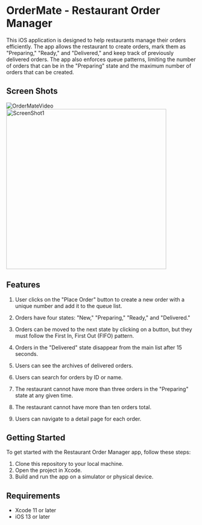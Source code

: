 
# OrderMate - Restaurant Order Manager

This iOS application is designed to help restaurants manage their orders efficiently. The app allows the restaurant to create orders, mark them as "Preparing," "Ready," and "Delivered," and keep track of previously delivered orders. The app also enforces queue patterns, limiting the number of orders that can be in the "Preparing" state and the maximum number of orders that can be created.

## Screen Shots 

![OrderMateVideo](https://user-images.githubusercontent.com/24472126/235288923-58056f95-d75d-44ad-9672-cfdb334b9d95.gif)
<img width="424" alt="ScreenShot1" src="https://user-images.githubusercontent.com/24472126/235288933-d583b9a1-b8b9-4aac-b9e7-1ac5f560f028.png">

## Features

1. User clicks on the "Place Order" button to create a new order with a unique number and add it to the queue list.

2. Orders have four states: "New," "Preparing," "Ready," and "Delivered."

3. Orders can be moved to the next state by clicking on a button, but they must follow the First In, First Out (FIFO) pattern.

4. Orders in the "Delivered" state disappear from the main list after 15 seconds.

5. Users can see the archives of delivered orders.

6. Users can search for orders by ID or name.

7. The restaurant cannot have more than three orders in the "Preparing" state at any given time.

8. The restaurant cannot have more than ten orders total.

9. Users can navigate to a detail page for each order.


## Getting Started

To get started with the Restaurant Order Manager app, follow these steps:

1. Clone this repository to your local machine.
2. Open the project in Xcode.
3. Build and run the app on a simulator or physical device.


## Requirements

- Xcode 11 or later
- iOS 13 or later
